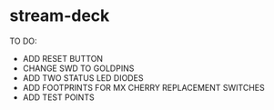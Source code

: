 # stream-deck
 
TO DO:

- ADD RESET BUTTON
- CHANGE SWD TO GOLDPINS
- ADD TWO STATUS LED DIODES
- ADD FOOTPRINTS FOR MX CHERRY REPLACEMENT SWITCHES
- ADD TEST POINTS
